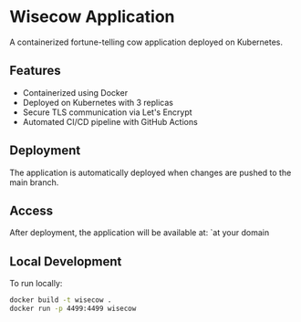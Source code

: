 # Wisecow Application

A containerized fortune-telling cow application deployed on Kubernetes.

## Features

- Containerized using Docker
- Deployed on Kubernetes with 3 replicas
- Secure TLS communication via Let's Encrypt
- Automated CI/CD pipeline with GitHub Actions

## Deployment

The application is automatically deployed when changes are pushed to the main branch.

## Access

After deployment, the application will be available at:
`at your domain

## Local Development

To run locally:
```bash
docker build -t wisecow .
docker run -p 4499:4499 wisecow